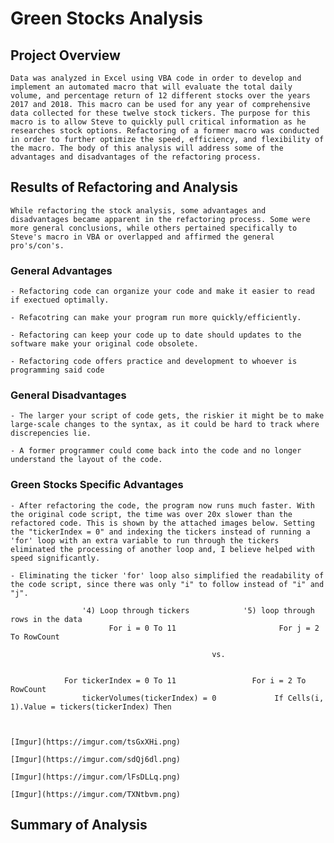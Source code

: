 # Green Stocks Analysis

## Project Overview
    Data was analyzed in Excel using VBA code in order to develop and implement an automated macro that will evaluate the total daily volume, and percentage return of 12 different stocks over the years 2017 and 2018. This macro can be used for any year of comprehensive data collected for these twelve stock tickers. The purpose for this macro is to allow Steve to quickly pull critical information as he researches stock options. Refactoring of a former macro was conducted in order to further optimize the speed, efficiency, and flexibility of the macro. The body of this analysis will address some of the advantages and disadvantages of the refactoring process.
    
## Results of Refactoring and Analysis

    While refactoring the stock analysis, some advantages and disadvantages became apparent in the refactoring process. Some were more general conclusions, while others pertained specifically to Steve's macro in VBA or overlapped and affirmed the general pro's/con's.
    
### General Advantages

    - Refactoring code can organize your code and make it easier to read if exectued optimally.
      
    - Refacotring can make your program run more quickly/efficiently.
    
    - Refactoring can keep your code up to date should updates to the software make your original code obsolete.
    
    - Refactoring code offers practice and development to whoever is programming said code
    
### General Disadvantages

    - The larger your script of code gets, the riskier it might be to make large-scale changes to the syntax, as it could be hard to track where discrepencies lie.
    
    - A former programmer could come back into the code and no longer understand the layout of the code.
    
### Green Stocks Specific Advantages

    - After refactoring the code, the program now runs much faster. With the original code script, the time was over 20x slower than the refactored code. This is shown by the attached images below. Setting the "tickerIndex = 0" and indexing the tickers instead of running a 'for' loop with an extra variable to run through the tickers eliminated the processing of another loop and, I believe helped with speed significantly.
    
    - Eliminating the ticker 'for' loop also simplified the readability of the code script, since there was only "i" to follow instead of "i" and "j".  
    
                    '4) Loop through tickers            '5) loop through rows in the data
                          For i = 0 To 11                       For j = 2 To RowCount
                          
                                                 vs.
                                                 
                                    
                For tickerIndex = 0 To 11                 For i = 2 To RowCount
                    tickerVolumes(tickerIndex) = 0             If Cells(i, 1).Value = tickers(tickerIndex) Then
                       
                        

    [Imgur](https://imgur.com/tsGxXHi.png)
    
    [Imgur](https://imgur.com/sdQj6dl.png)
    
    [Imgur](https://imgur.com/lFsDLLq.png)
    
    [Imgur](https://imgur.com/TXNtbvm.png)
    
## Summary of Analysis

